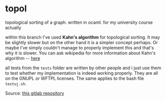 # topol
topological sorting of a graph. written in ocaml. for my university
course actually

within this branch I've used __Kahn's algorithm__ for topological
sorting. It may be slightly slower but on the other hand it is a
simpler concept perhaps. Or maybe I've simply couldn't manage to
properly implement this and that's why it is slower. You can ask
wikipedia for  more information
about Kahn's algorithm -- [here](https://en.wikipedia.org/wiki/Topological_sorting#Kahn's_algorithm)

all tests from the `tests` folder are written by other people and i
just use them to test whether my implementation is indeed working
properly. They are all on the GNUPL or WFTPL licenses. The same
applies to the bash file `testuj.sh`.

Source: [this gitlab repository](https://gitlab.com/MIMUW-wpf/testy-topol/-/tree/master/)
